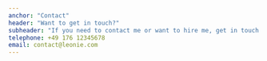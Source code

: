 ```yaml
---
anchor: "Contact"
header: "Want to get in touch?"
subheader: "If you need to contact me or want to hire me, get in touch via the means below."
telephone: +49 176 12345678
email: contact@leonie.com
---
```


